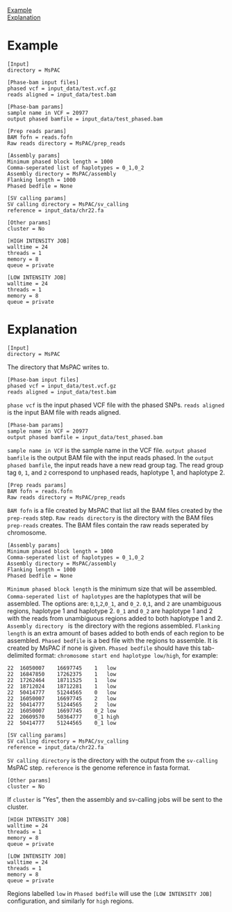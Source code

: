 [Example](#example)  
[Explanation](#explanation)

# Example
```
[Input]
directory = MsPAC

[Phase-bam input files]
phased vcf = input_data/test.vcf.gz
reads aligned = input_data/test.bam

[Phase-bam params]
sample name in VCF = 20977
output phased bamfile = input_data/test_phased.bam

[Prep reads params]
BAM fofn = reads.fofn
Raw reads directory = MsPAC/prep_reads

[Assembly params]
Minimum phased block length = 1000
Comma-seperated list of haplotypes = 0_1,0_2
Assembly directory = MsPAC/assembly
Flanking length = 1000
Phased bedfile = None

[SV calling params]
SV calling directory = MsPAC/sv_calling
reference = input_data/chr22.fa

[Other params]
cluster = No

[HIGH INTENSITY JOB]
walltime = 24
threads = 1
memory = 8
queue = private

[LOW INTENSITY JOB]
walltime = 24
threads = 1
memory = 8
queue = private
```

# Explanation
```
[Input]
directory = MsPAC
```
The directory that MsPAC writes to.

```
[Phase-bam input files]
phased vcf = input_data/test.vcf.gz
reads aligned = input_data/test.bam
```
`phase vcf` is the input phased VCF file with the phased SNPs. `reads aligned` is the input BAM file with reads aligned. 

```
[Phase-bam params]
sample name in VCF = 20977
output phased bamfile = input_data/test_phased.bam
```
`sample name in VCF` is the sample name in the VCF file. `output phased bamfile` is the output BAM file with the input reads phased. In the `output phased bamfile`, the input reads have a new read group tag. The read group tag `0`, `1`, and `2` correspond to unphased reads, haplotype 1, and haplotype 2.

```
[Prep reads params]
BAM fofn = reads.fofn
Raw reads directory = MsPAC/prep_reads
```
`BAM fofn` is a file created by MsPAC that list all the BAM files created by the `prep-reads` step. `Raw reads directory` is the directory with the BAM files `prep-reads` creates. The BAM files contain the raw reads seperated by chromosome.

```
[Assembly params]
Minimum phased block length = 1000
Comma-seperated list of haplotypes = 0_1,0_2
Assembly directory = MsPAC/assembly
Flanking length = 1000
Phased bedfile = None
```
`Minimum phased block length` is the minimum size that will be assembled. `Comma-seperated list of haplotypes` are the haplotypes that will be assembled. The options are: `0`,`1`,`2`,`0_1`, and `0_2`. `0`,`1`, and `2` are unambiguous regions, haplotype 1 and haplotype 2. `0_1` and `0_2` are haplotype 1 and 2 with the reads from unambiguous regions added to both haplotype 1 and 2. `Assembly directory ` is the directory with the regions assembled. `Flanking length` is an extra amount of bases added to both ends of each region to be assembled. `Phased bedfile` is a bed file with the regions to assemble. It is created by MsPAC if none is given. `Phased bedfile` should have this tab-delimited format:
`chromosome start end haplotype low/high`, for example:
```
22	16050007	16697745	1	low
22	16847850	17262375	1	low
22	17262464	18711525	1	low
22	18712024	18712281	1	low
22	50414777	51244565	0	low
22	16050007	16697745	2	low
22	50414777	51244565	2	low
22	16050007	16697745	0_2	low
22	20609570	50364777	0_1	high
22	50414777	51244565	0_1	low
```

```
[SV calling params]
SV calling directory = MsPAC/sv_calling
reference = input_data/chr22.fa
```
`SV calling directory` is the directory with the output from the `sv-calling` MsPAC step. `reference` is the genome reference in fasta format. 

```
[Other params]
cluster = No
```
If `cluster` is "Yes", then the assembly and sv-calling jobs will be sent to the cluster.

```
[HIGH INTENSITY JOB]
walltime = 24
threads = 1
memory = 8
queue = private

[LOW INTENSITY JOB]
walltime = 24
threads = 1
memory = 8
queue = private
```
Regions labelled `low` in `Phased bedfile` will use the `[LOW INTENSITY JOB]` configuration, and similarly for `high` regions.
